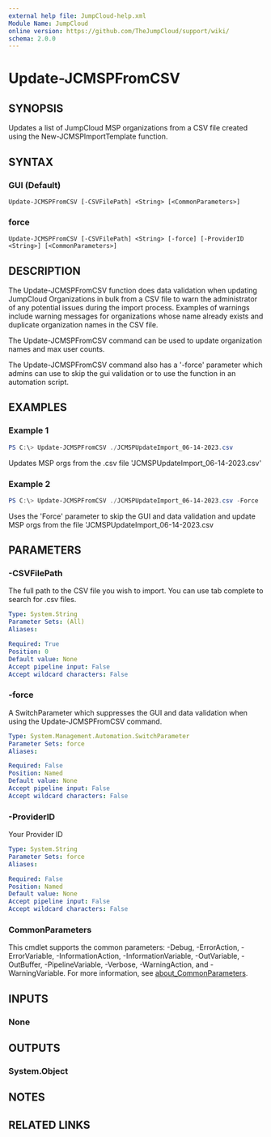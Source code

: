 ```yaml
---
external help file: JumpCloud-help.xml
Module Name: JumpCloud
online version: https://github.com/TheJumpCloud/support/wiki/
schema: 2.0.0
---
```


# Update-JCMSPFromCSV

## SYNOPSIS

Updates a list of JumpCloud MSP organizations from a CSV file created using the New-JCMSPImportTemplate function.

## SYNTAX

### GUI (Default)
```
Update-JCMSPFromCSV [-CSVFilePath] <String> [<CommonParameters>]
```

### force
```
Update-JCMSPFromCSV [-CSVFilePath] <String> [-force] [-ProviderID <String>] [<CommonParameters>]
```

## DESCRIPTION

The Update-JCMSPFromCSV function does data validation when updating JumpCloud Organizations in bulk from a CSV file to warn the administrator of any potential issues during the import process. Examples of warnings include warning messages for organizations whose name already exists and duplicate organization names in the CSV file.

The Update-JCMSPFromCSV command can be used to update organization names and max user counts.

The Update-JCMSPFromCSV command also has a '-force' parameter which admins can use to skip the gui validation or to use the function in an automation script.

## EXAMPLES

### Example 1

```powershell
PS C:\> Update-JCMSPFromCSV ./JCMSPUpdateImport_06-14-2023.csv
```

Updates MSP orgs from the .csv file 'JCMSPUpdateImport_06-14-2023.csv'

### Example 2

```powershell
PS C:\> Update-JCMSPFromCSV ./JCMSPUpdateImport_06-14-2023.csv -Force
```

Uses the 'Force' parameter to skip the GUI and data validation and update MSP orgs from the file 'JCMSPUpdateImport_06-14-2023.csv

## PARAMETERS

### -CSVFilePath

The full path to the CSV file you wish to import.
You can use tab complete to search for .csv files.

```yaml
Type: System.String
Parameter Sets: (All)
Aliases:

Required: True
Position: 0
Default value: None
Accept pipeline input: False
Accept wildcard characters: False
```

### -force

A SwitchParameter which suppresses the GUI and data validation when using the Update-JCMSPFromCSV command.

```yaml
Type: System.Management.Automation.SwitchParameter
Parameter Sets: force
Aliases:

Required: False
Position: Named
Default value: None
Accept pipeline input: False
Accept wildcard characters: False
```

### -ProviderID

Your Provider ID

```yaml
Type: System.String
Parameter Sets: force
Aliases:

Required: False
Position: Named
Default value: None
Accept pipeline input: False
Accept wildcard characters: False
```

### CommonParameters
This cmdlet supports the common parameters: -Debug, -ErrorAction, -ErrorVariable, -InformationAction, -InformationVariable, -OutVariable, -OutBuffer, -PipelineVariable, -Verbose, -WarningAction, and -WarningVariable. For more information, see [about_CommonParameters](http://go.microsoft.com/fwlink/?LinkID=113216).

## INPUTS

### None

## OUTPUTS

### System.Object
## NOTES

## RELATED LINKS
